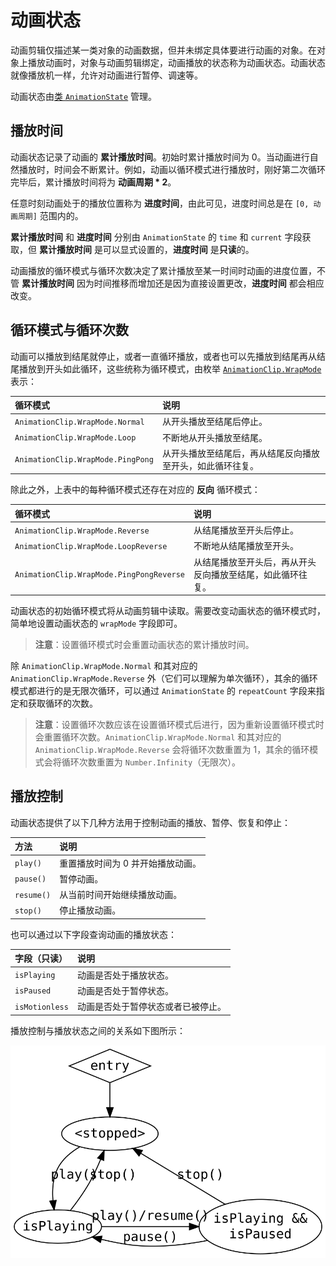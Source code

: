 # 动画状态

动画剪辑仅描述某一类对象的动画数据，但并未绑定具体要进行动画的对象。在对象上播放动画时，对象与动画剪辑绑定，动画播放的状态称为动画状态。动画状态就像播放机一样，允许对动画进行暂停、调速等。

动画状态由[类 `AnimationState`](https://docs.cocos.com/creator/3.0/api/zh/classes/animation.animationstate-1.html) 管理。

## 播放时间

动画状态记录了动画的 **累计播放时间**。初始时累计播放时间为 0。当动画进行自然播放时，时间会不断累计。例如，动画以循环模式进行播放时，刚好第二次循环完毕后，累计播放时间将为 **动画周期 * 2**。

任意时刻动画处于的播放位置称为 **进度时间**，由此可见，进度时间总是在 `[0, 动画周期]` 范围内的。

**累计播放时间** 和 **进度时间** 分别由 `AnimationState` 的 `time` 和 `current` 字段获取，但 **累计播放时间** 是可以显式设置的，**进度时间** 是**只读**的。

动画播放的循环模式与循环次数决定了累计播放至某一时间时动画的进度位置，不管 **累计播放时间** 因为时间推移而增加还是因为直接设置更改，**进度时间** 都会相应改变。

## 循环模式与循环次数

动画可以播放到结尾就停止，或者一直循环播放，或者也可以先播放到结尾再从结尾播放到开头如此循环，这些统称为循环模式，由枚举 [`AnimationClip.WrapMode`](../../../../api/zh/enums/animation.wrapmode.html) 表示：

| 循环模式 | 说明 |
| :--- | :--- |
| `AnimationClip.WrapMode.Normal`  | 从开头播放至结尾后停止。 |
| `AnimationClip.WrapMode.Loop`    | 不断地从开头播放至结尾。 |
| `AnimationClip.WrapMode.PingPong` | 从开头播放至结尾后，再从结尾反向播放至开头，如此循环往复。 |

除此之外，上表中的每种循环模式还存在对应的 **反向** 循环模式：

| 循环模式 | 说明 |
| :--- | :--- |
| `AnimationClip.WrapMode.Reverse`  | 从结尾播放至开头后停止。 |
| `AnimationClip.WrapMode.LoopReverse`    | 不断地从结尾播放至开头。 |
| `AnimationClip.WrapMode.PingPongReverse` | 从结尾播放至开头后，再从开头反向播放至结尾，如此循环往复。 |

动画状态的初始循环模式将从动画剪辑中读取。需要改变动画状态的循环模式时，简单地设置动画状态的 `wrapMode` 字段即可。

> **注意**：设置循环模式时会重置动画状态的累计播放时间。

除 `AnimationClip.WrapMode.Normal` 和其对应的 `AnimationClip.WrapMode.Reverse` 外（它们可以理解为单次循环），其余的循环模式都进行的是无限次循环，可以通过 `AnimationState` 的 `repeatCount` 字段来指定和获取循环的次数。

> **注意**：设置循环次数应该在设置循环模式后进行，因为重新设置循环模式时会重置循环次数。`AnimationClip.WrapMode.Normal` 和其对应的 `AnimationClip.WrapMode.Reverse` 会将循环次数重置为 1，其余的循环模式会将循环次数重置为 `Number.Infinity`（无限次）。

## 播放控制

动画状态提供了以下几种方法用于控制动画的播放、暂停、恢复和停止：

| 方法 | 说明 |
| :--- | :--- |
| `play()`  | 重置播放时间为 0 并开始播放动画。 |
| `pause()`    | 暂停动画。 |
| `resume()` | 从当前时间开始继续播放动画。 |
| `stop()` | 停止播放动画。 |

也可以通过以下字段查询动画的播放状态：

| 字段（只读） | 说明 |
| :--- | :--- |
| `isPlaying`  | 动画是否处于播放状态。 |
| `isPaused`    | 动画是否处于暂停状态。 |
| `isMotionless` | 动画是否处于暂停状态或者已被停止。 |

播放控制与播放状态之间的关系如下图所示：

![Playback control](./playback-control.svg)

